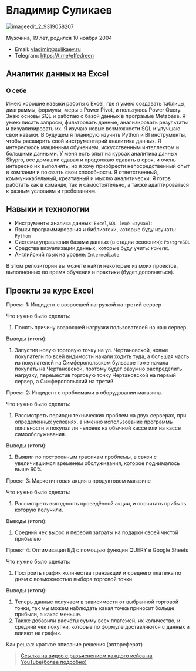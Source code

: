 # Владимир Суликаев 
![imageedit_2_9319058207](https://github.com/VladimirSulikaev/summary/assets/150725281/a6c871c0-a9a3-48c7-b0cf-ad9ab04661a3)

Мужчина, 19 лет, родился 10 ноября 2004

- Email: vladimir@sulikaev.ru
- Telegram: https://t.me/effedreen

## Аналитик данных на Excel

### О себе 

Имею хорошие навыки работы с Excel, где я умею создавать таблицы, диаграммы, формулы, меры в Power Pivot, и пользуюсь Power Query. Знаю основы SQL и работаю с базой данных в программе Metabase. Я умею писать запросы, фильтровать данные, анализировать результаты и визуализировать их. Я изучаю новые возможности SQL и улучшаю свои навыки.
В будущем я планирую изучить Python и BI инструменты, чтобы расширить свой инструментарий аналитика данных. Я интересуюсь машинным обучением, искусственным интеллектом и большими данными.
У меня есть опыт на курсах аналитика данных Skypro, все домашки сдавал и продолжаю сдавать в срок, и очень интересно их выполнять, но я хочу приобрести непосредственный опыт в компании и показать свои способности. Я ответственный, коммуникабельный, креативный и мыслю аналитически. Я готов работать как в команде, так и самостоятельно, а также адаптироваться к разным условиям и требованиям. 

## Навыки и технологии
- Инструменты анализа данных: ``Excel``,``SQL (ещё изучаю)``: 
- Языки программирования и библиотеки, которые буду изучать: ``Python`` 
- Системы управления базами данных (в стадии освоения): ``PostgreSQL``
- Средства визуализации данных, которые буду учить: ``PowerBi``
- Английский язык на уровне: ``Intermediate``

В этом репозитории вы можете найти некоторые из моих проектов, выполненных во время обучения и практики (будет дополняться).
<br>

## Проекты за курс Excel
<p> Проект 1: Инцидент с возросшей нагрузкой на третий сервер </p>
<p>Что нужно было сделать:<p>
<ol>
  <li>Понять причину возросшей нагрузки пользователей на наш сервер.</li>
</ol>

<p>Выводы (итоги):<p>
<ol>
  <li>Запустив новую торговую точку на ул. Чертановской, новые покупатели по всей видимости начали ходить туда, а большая часть из покупателей на Симферопольском бульваре тоже начала покупать на Чертановской, поэтому будет разумно распределить нагрузку, переместив торговую точку Чертановской на первый сервер, а Симферопольский на третий</li>
</ol> </p>



Проект 2: Инцидент с проблемами в оборудовании магазина.

Что нужно было сделать:
<ol>
  <li>Рассмотреть периоды технических проблем на двух серверах, при определенных условиях, а именно использование программы лояльности и покупал ли человек на обычной кассе или на кассе самообслуживания.</li>
</ol>

<p>Выводы (итоги):<p>
<ol>
  <li>Выявил по построенным графикам проблемы, в связи с увеличившимся временем обслуживания, которое поднималось выше 60%</li>
</ol> </p>



<p> Проект 3: Маркетинговая акция в продуктовом магазине </p>
<p>Что нужно было сделать:<p>
<ol>
  <li>Рассмотреть выгодность проведённой акции, и посчитать прибыль которую получили.</li>
</ol>

<p>Выводы (итоги):<p>
<ol>
  <li>Средний чек вырос и перебил затраты на подарки своей чистой прибылью</li>
</ol> </p>



<p> Проект 4: Оптимизация БД с помощью функции QUERY в Google Sheets </p>
<p>Что нужно было сделать:<p>
<ol>
  <li>Построить график количества транзакций и среднего платежа по дням с возможностью выбора торговой точки</li>
</ol>

<p>Выводы (итоги):<p>
<ol>
  <li>Теперь данные получаем в зависимости от выбранной торговой точки, так мы можем наблюдать какая точка приносит больше прибыли, а какая меньше.</li>
  <li>Также добавили расчёты сумму всех платежей, их количество, и средний чек покупки, которые по формуле доставляются с данных и влияют на график.</li>
</ol> </p>


<p>Как решал: краткое описание решения (автореферат)<p>

> <a href="https://youtu.be/mQ5jHFjSQNA?si=x8RbixMC_DtVjV9I">Ссылка на видео с разъяснением каждого кейса на YouTube(более подробно)</a>
